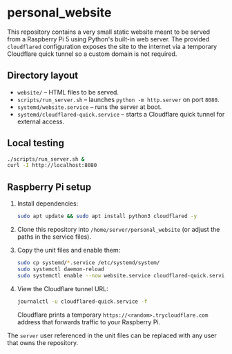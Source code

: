 # personal_website

This repository contains a very small static website meant to be served from a
Raspberry Pi 5 using Python's built-in web server. The provided `cloudflared`
configuration exposes the site to the internet via a temporary Cloudflare
quick tunnel so a custom domain is not required.

## Directory layout

* `website/` – HTML files to be served.
* `scripts/run_server.sh` – launches `python -m http.server` on port `8080`.
* `systemd/website.service` – runs the server at boot.
* `systemd/cloudflared-quick.service` – starts a Cloudflare quick tunnel for
  external access.

## Local testing

```bash
./scripts/run_server.sh &
curl -I http://localhost:8080
```

## Raspberry Pi setup

1. Install dependencies:

   ```bash
   sudo apt update && sudo apt install python3 cloudflared -y
   ```

2. Clone this repository into `/home/server/personal_website` (or adjust the
   paths in the service files).

3. Copy the unit files and enable them:

   ```bash
   sudo cp systemd/*.service /etc/systemd/system/
   sudo systemctl daemon-reload
   sudo systemctl enable --now website.service cloudflared-quick.service
   ```

4. View the Cloudflare tunnel URL:

   ```bash
   journalctl -u cloudflared-quick.service -f
   ```

   Cloudflare prints a temporary `https://<random>.trycloudflare.com` address
   that forwards traffic to your Raspberry Pi.

The `server` user referenced in the unit files can be replaced with any user
that owns the repository.

